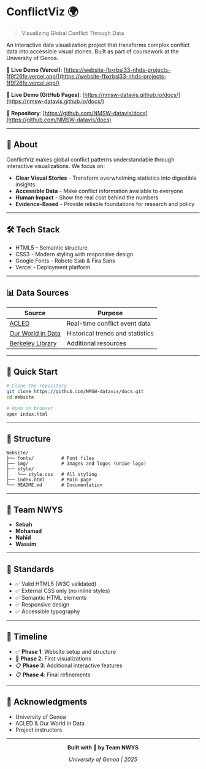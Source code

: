# ConflictViz 🌍

> Visualizing Global Conflict Through Data

An interactive data visualization project that transforms complex conflict data into accessible visual stories. Built as part of coursework at the University of Genoa.

**🔗 Live Demo (Vercel)**: [https://website-fbxrbsl33-nhds-projects-1f9f26fe.vercel.app/](https://website-fbxrbsl33-nhds-projects-1f9f26fe.vercel.app/)

**🔗 Live Demo (GitHub Pages)**: [https://nmsw-datavis.github.io/docs/](https://nmsw-datavis.github.io/docs/)

**📂 Repository**: [https://github.com/NMSW-datavis/docs](https://github.com/NMSW-datavis/docs)

---

## 📖 About

ConflictViz makes global conflict patterns understandable through interactive visualizations. We focus on:

- **Clear Visual Stories** - Transform overwhelming statistics into digestible insights
- **Accessible Data** - Make conflict information available to everyone
- **Human Impact** - Show the real cost behind the numbers
- **Evidence-Based** - Provide reliable foundations for research and policy

---

## 🛠️ Tech Stack

- HTML5 - Semantic structure
- CSS3 - Modern styling with responsive design
- Google Fonts - Roboto Slab & Fira Sans
- Vercel - Deployment platform

---

## 📊 Data Sources

| Source | Purpose |
|--------|---------|
| [ACLED](https://acleddata.com/) | Real-time conflict event data |
| [Our World in Data](https://ourworldindata.org/conflict-deaths-breakdown) | Historical trends and statistics |
| [Berkeley Library](https://guides.lib.berkeley.edu/c.php?g=4447&p=6163450) | Additional resources |

---

## 🚀 Quick Start

```bash
# Clone the repository
git clone https://github.com/NMSW-datavis/docs.git
cd Website

# Open in browser
open index.html
```

---

## 📁 Structure

```
Website/
├── fonts/          # Font files
├── img/            # Images and logos (UniGe logo)
├── style/
│   └── style.css   # All styling
├── index.html      # Main page
└── README.md       # Documentation
```

---

## 👥 Team NWYS

- **Sebah**
- **Mohamad**
- **Nahid**
- **Wassim**

---

## 📝 Standards

- ✅ Valid HTML5 (W3C validated)
- ✅ External CSS only (no inline styles)
- ✅ Semantic HTML elements
- ✅ Responsive design
- ✅ Accessible typography

---

## 📅 Timeline

- ✅ **Phase 1**: Website setup and structure
- 🔄 **Phase 2**: First visualizations
- 📋 **Phase 3**: Additional interactive features
- 📋 **Phase 4**: Final refinements

---

## 🙏 Acknowledgments

- University of Genoa
- ACLED & Our World in Data
- Project instructors

---

<div align="center">

**Built with 💙 by Team NWYS**

*University of Genoa | 2025*

</div>
